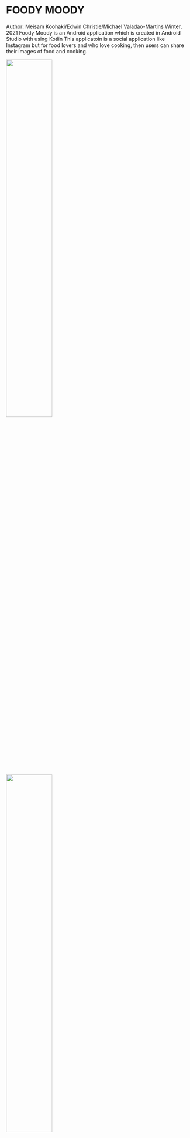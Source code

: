 # FOODY MOODY

Author: Meisam Koohaki/Edwin Christie/Michael Valadao-Martins
Winter, 2021
Foody Moody is an Android application which is created in Android Studio with using Kotlin
This applicatoin is a social application like Instagram but for food lovers and who love cooking, then users can share their images of food and cooking.

<img src="Images/foodymoody1" width="50%" height=auto)> <img src="Images/foodymoody2" width="50%" height=auto)>
<img src="Images/foodymoody3" width="50%" height=auto)>
<img src="Images/foodymoody4" width="50%" height=auto)>
<img src="Images/foodymoody5" width="50%" height=auto)>
<img src="Images/foodymoody6" width="50%" height=auto)>


